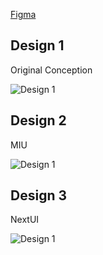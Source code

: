 [Figma](https://www.figma.com/file/O8FUZUJ7PsNtJNBcQIRyrs/IS218-Final---Site-Design?type=design&node-id=206%3A9201&mode=design&t=DlD3Sg1fbRFQX2om-1)



## Design 1

Original Conception

![Design 1](https://github.com/phpiiper/IS218_final/blob/36175ef17e8243c9d990642e3122a2ebf3c581d9/markups/Type1%20-%20Main.png)

## Design 2

MIU

![Design 1](https://github.com/phpiiper/IS218_final/blob/36175ef17e8243c9d990642e3122a2ebf3c581d9/markups/Type2%20-%20Material%20UI.png)

## Design 3

NextUI

![Design 1](https://github.com/phpiiper/IS218_final/blob/36175ef17e8243c9d990642e3122a2ebf3c581d9/markups/Type3%20-%20NextUI.png)
